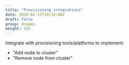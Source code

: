 ```yaml
---
title: "Provisioning integrations"
date: 2020-02-13T19:12:08Z
draft: false
group: dreams
weight: 215
---
```


Integrate with provisioning tools/platforms to implement:

  * "Add node to cluster"
  * "Remove node from cluster"
